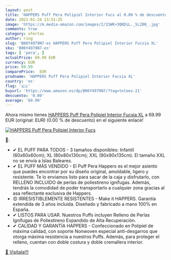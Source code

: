 ```yaml
---
layout: post
title: 'HAPPERS Puff Pera Polipiel Interior Fucs al 0.00 % de descuento'
date: 2021-01-24 13:51:25
image: 'https://m.media-amazon.com/images/I/31WK+3QKDiL._SL200_.jpg'
comments: true
category: ofertas
author: ring
slug: 'B06Y4979N7-es HAPPERS Puff Pera Polipiel Interior Fucsia XL'
sku: 'B06Y4979N7-es'
tags: [ 'pera', ]
actualPrice: 69.99 EUR
currency: EUR
price: 69.99
comparePrice:  EUR
prodname: 'HAPPERS Puff Pera Polipiel Interior Fucsia XL'
country: 'es'
flag: '🇪🇸'
buyurl: 'https://www.amazon.es/dp/B06Y4979N7/?tag=tolees-21'
descuento: '0.00'
average: '69.99'
---
```


Ahora mismo tienes [HAPPERS Puff Pera Polipiel Interior Fucsia XL](https://www.amazon.es/dp/B06Y4979N7/?tag=tolees-21) a 69.99 EUR (original:  EUR) (0.00 %  de descuento) en el siguiente enlace!

[![HAPPERS Puff Pera Polipiel Interior Fucs](https://m.media-amazon.com/images/I/31WK+3QKDiL._SL200_.jpg)](https://www.amazon.es/dp/B06Y4979N7/?tag=tolees-21)

🔎:

- ✔ EL PUFF PARA TODOS - 3 tamaños disponibles: Infantil (60x60x60cm); XL (80x80x130cm); XXL (90x90x135cm). El tamaño XXL no se envía a Islas Baleares.
- ✔ ️EL PUFF MÁS VENDIDO - El Puff Pera Happers es el mejor asiento que puedes encontrar por su diseño original, amoldable, ligero y resistente. Te lo enviamos listo para sacar de la caja y disfrutarlo, con RELLENO INCLUIDO de perlas de poliestireno ignífugas. Además, tendrás la comodidad de poder transportarlo a cualquier zona gracias al asa reflectante exclusiva de Happers.
- 😍 IRRESISTIBLEMENTE RESISTENTES - Make it HAPPERS. Garantía extendida de 3 años incluida. Diseñado y fabricado a mano 100% en España.
- ✔ LISTOS PARA USAR. Nuestros Puffs incluyen Relleno de Perlas Ignífugas de Poliestireno Expandido de Alta Recuperación.
- ✔ CALIDAD Y GARANTÍA HAPPERS - Confeccionado en Polipiel de máxima calidad, con soporte Nonwoven especial anti-desgarros que otorga máxima resistencia a nuestros Puffs. Además, para proteger el relleno, cuentan con doble costura y doble cremallera interior.

[🛒 Visítala!!!](https://www.amazon.es/dp/B06Y4979N7/?tag=tolees-21)
